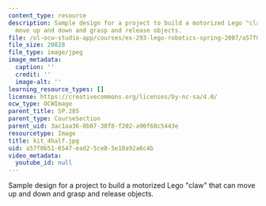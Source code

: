 ```yaml
---
content_type: resource
description: Sample design for a project to build a motorized Lego "claw" that can
  move up and down and grasp and release objects.
file: /ol-ocw-studio-app/courses/es-293-lego-robotics-spring-2007/a57f0b516547ead25ce85e10a92a6c4b_kit_4half.jpg
file_size: 20828
file_type: image/jpeg
image_metadata:
  caption: ''
  credit: ''
  image-alt: ''
learning_resource_types: []
license: https://creativecommons.org/licenses/by-nc-sa/4.0/
ocw_type: OCWImage
parent_title: SP.285
parent_type: CourseSection
parent_uid: 3ac1aa36-8b07-38f8-f202-a90f68c5443e
resourcetype: Image
title: kit_4half.jpg
uid: a57f0b51-6547-ead2-5ce8-5e10a92a6c4b
video_metadata:
  youtube_id: null
---
```

Sample design for a project to build a motorized Lego "claw" that can move up and down and grasp and release objects.